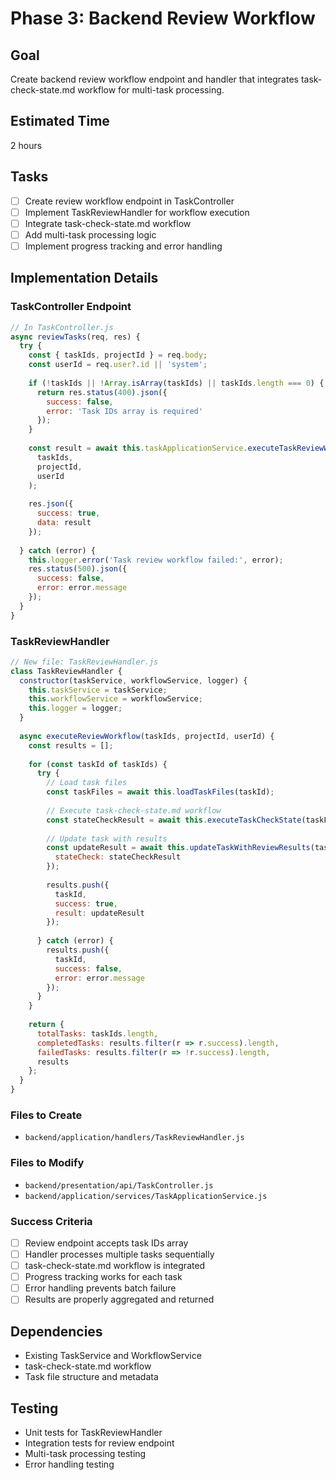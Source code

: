 # Phase 3: Backend Review Workflow

## Goal
Create backend review workflow endpoint and handler that integrates task-check-state.md workflow for multi-task processing.

## Estimated Time
2 hours

## Tasks
- [ ] Create review workflow endpoint in TaskController
- [ ] Implement TaskReviewHandler for workflow execution
- [ ] Integrate task-check-state.md workflow
- [ ] Add multi-task processing logic
- [ ] Implement progress tracking and error handling

## Implementation Details

### TaskController Endpoint
```javascript
// In TaskController.js
async reviewTasks(req, res) {
  try {
    const { taskIds, projectId } = req.body;
    const userId = req.user?.id || 'system';
    
    if (!taskIds || !Array.isArray(taskIds) || taskIds.length === 0) {
      return res.status(400).json({
        success: false,
        error: 'Task IDs array is required'
      });
    }
    
    const result = await this.taskApplicationService.executeTaskReviewWorkflow(
      taskIds, 
      projectId, 
      userId
    );
    
    res.json({
      success: true,
      data: result
    });
    
  } catch (error) {
    this.logger.error('Task review workflow failed:', error);
    res.status(500).json({
      success: false,
      error: error.message
    });
  }
}
```

### TaskReviewHandler
```javascript
// New file: TaskReviewHandler.js
class TaskReviewHandler {
  constructor(taskService, workflowService, logger) {
    this.taskService = taskService;
    this.workflowService = workflowService;
    this.logger = logger;
  }
  
  async executeReviewWorkflow(taskIds, projectId, userId) {
    const results = [];
    
    for (const taskId of taskIds) {
      try {
        // Load task files
        const taskFiles = await this.loadTaskFiles(taskId);
        
        // Execute task-check-state.md workflow
        const stateCheckResult = await this.executeTaskCheckState(taskFiles, projectId);
        
        // Update task with results
        const updateResult = await this.updateTaskWithReviewResults(taskId, {
          stateCheck: stateCheckResult
        });
        
        results.push({
          taskId,
          success: true,
          result: updateResult
        });
        
      } catch (error) {
        results.push({
          taskId,
          success: false,
          error: error.message
        });
      }
    }
    
    return {
      totalTasks: taskIds.length,
      completedTasks: results.filter(r => r.success).length,
      failedTasks: results.filter(r => !r.success).length,
      results
    };
  }
}
```

### Files to Create
- `backend/application/handlers/TaskReviewHandler.js`

### Files to Modify
- `backend/presentation/api/TaskController.js`
- `backend/application/services/TaskApplicationService.js`

### Success Criteria
- [ ] Review endpoint accepts task IDs array
- [ ] Handler processes multiple tasks sequentially
- [ ] task-check-state.md workflow is integrated
- [ ] Progress tracking works for each task
- [ ] Error handling prevents batch failure
- [ ] Results are properly aggregated and returned

## Dependencies
- Existing TaskService and WorkflowService
- task-check-state.md workflow
- Task file structure and metadata

## Testing
- Unit tests for TaskReviewHandler
- Integration tests for review endpoint
- Multi-task processing testing
- Error handling testing

